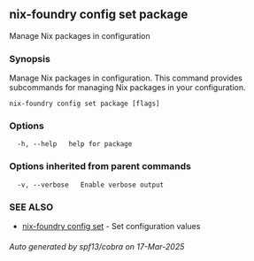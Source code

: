 ## nix-foundry config set package

Manage Nix packages in configuration

### Synopsis

Manage Nix packages in configuration.
This command provides subcommands for managing Nix packages in your configuration.

```
nix-foundry config set package [flags]
```

### Options

```
  -h, --help   help for package
```

### Options inherited from parent commands

```
  -v, --verbose   Enable verbose output
```

### SEE ALSO

* [nix-foundry config set](nix-foundry_config_set.md)	 - Set configuration values

###### Auto generated by spf13/cobra on 17-Mar-2025

